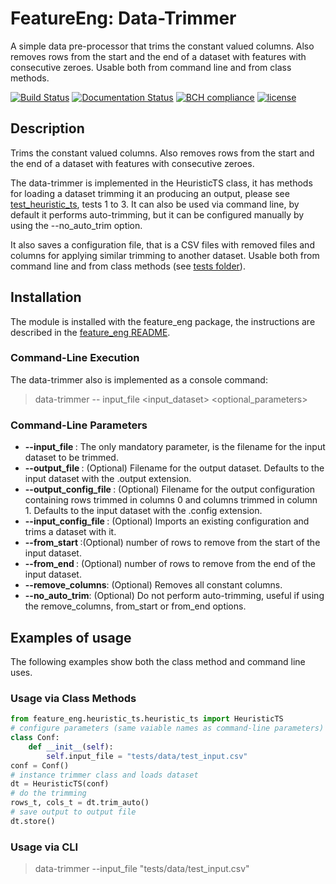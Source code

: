 # FeatureEng: Data-Trimmer

A simple data pre-processor that trims the constant valued columns.  Also removes rows from the start and the end of a dataset with features with consecutive zeroes. Usable both from command line and from class methods.

[![Build Status](https://travis-ci.org/harveybc/feature_eng.svg?branch=master)](https://travis-ci.org/harveybc/feature_eng)
[![Documentation Status](https://readthedocs.org/projects/docs/badge/?version=latest)](https://harveybc-feature_eng.readthedocs.io/en/latest/)
[![BCH compliance](https://bettercodehub.com/edge/badge/harveybc/feature_eng?branch=master)](https://bettercodehub.com/)
[![license](https://img.shields.io/github/license/mashape/apistatus.svg?maxAge=2592000)](https://github.com/harveybc/feature_eng/blob/master/LICENSE)

## Description

Trims the constant valued columns. Also removes rows from the start and the end of a dataset with features with consecutive zeroes. 

The data-trimmer is implemented in the HeuristicTS class, it has methods for loading a dataset trimming it an producing an  output, please see [test_heuristic_ts](https://github.com/harveybc/feature_eng/blob/master/tests/heuristic_ts/test_heuristic_ts.py), tests 1 to 3. It can also be used via command line, by default it performs auto-trimming, but it can be configured manually by using the --no_auto_trim option.

It also saves a configuration file, that is a CSV files with removed files and columns for applying similar  trimming to another dataset. Usable both from command line and from class methods (see [tests folder](https://github.com/harveybc/feature_eng/tree/master/tests)).

## Installation

The module is installed with the feature_eng package, the instructions are described in the [feature_eng README](../master/README.md).

### Command-Line Execution

The data-trimmer also is implemented as a console command:
> data-trimmer -- input_file <input_dataset> <optional_parameters>

### Command-Line Parameters

* __--input_file <filename>__: The only mandatory parameter, is the filename for the input dataset to be trimmed.
* __--output_file <filename>__: (Optional) Filename for the output dataset. Defaults to the input dataset with the .output extension.
* __--output_config_file <filename>__: (Optional) Filename for the output configuration containing rows trimmed in columns 0 and columns trimmed in column 1. Defaults to the input dataset with the .config extension.
* __--input_config_file <filename>__: (Optional) Imports an existing configuration and trims a dataset with it.
* __--from_start <val>__:(Optional) number of rows to remove from the start of the input dataset.
* __--from_end <val>__: (Optional) number of rows to remove from the end of the input dataset.
* __--remove_columns__: (Optional) Removes all constant columns.
* __--no_auto_trim__: (Optional) Do not perform auto-trimming, useful if using the remove_columns, from_start or from_end options.

## Examples of usage
The following examples show both the class method and command line uses.

### Usage via Class Methods
```python
from feature_eng.heuristic_ts.heuristic_ts import HeuristicTS
# configure parameters (same vaiable names as command-line parameters)
class Conf:
    def __init__(self):
        self.input_file = "tests/data/test_input.csv"
conf = Conf()
# instance trimmer class and loads dataset
dt = HeuristicTS(conf)
# do the trimming
rows_t, cols_t = dt.trim_auto()
# save output to output file
dt.store()
```

### Usage via CLI

> data-trimmer --input_file "tests/data/test_input.csv"






